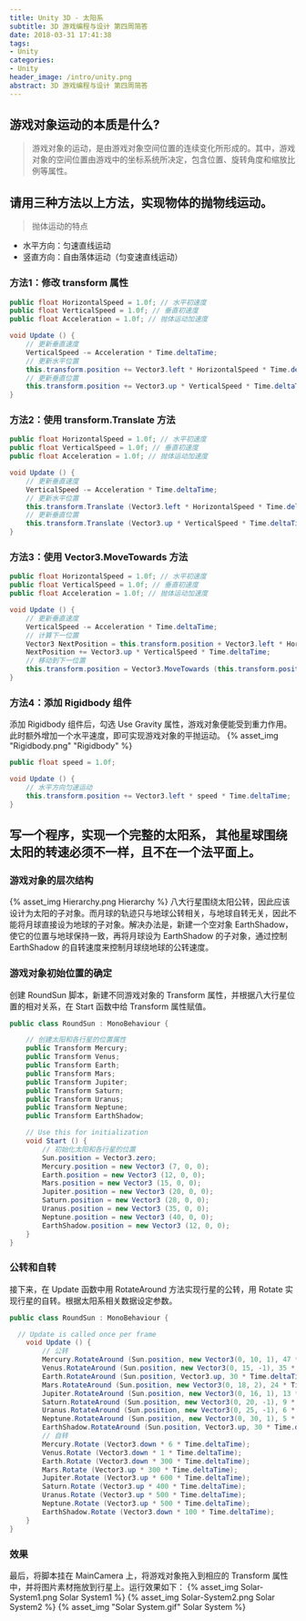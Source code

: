 ```yaml
---
title: Unity 3D - 太阳系
subtitle: 3D 游戏编程与设计 第四周简答
date: 2018-03-31 17:41:38
tags:
- Unity
categories:
- Unity
header_image: /intro/unity.png
abstract: 3D 游戏编程与设计 第四周简答
---
```


## 游戏对象运动的本质是什么?
> 游戏对象的运动，是由游戏对象空间位置的连续变化所形成的。其中，游戏对象的空间位置由游戏中的坐标系统所决定，包含位置、旋转角度和缩放比例等属性。

## 请用三种方法以上方法，实现物体的抛物线运动。
> 抛体运动的特点
  - 水平方向：匀速直线运动
  - 竖直方向：自由落体运动（匀变速直线运动）

### 方法1：修改 transform 属性
```csharp
public float HorizontalSpeed = 1.0f; // 水平初速度
public float VerticalSpeed = 1.0f; // 垂直初速度
public float Acceleration = 1.0f; // 抛体运动加速度

void Update () {
    // 更新垂直速度
    VerticalSpeed -= Acceleration * Time.deltaTime;
    // 更新水平位置
    this.transform.position += Vector3.left * HorizontalSpeed * Time.deltaTime;
    // 更新垂直位置
    this.transform.position += Vector3.up * VerticalSpeed * Time.deltaTime;
}
```

### 方法2：使用 transform.Translate 方法
```csharp
public float HorizontalSpeed = 1.0f; // 水平初速度
public float VerticalSpeed = 1.0f; // 垂直初速度
public float Acceleration = 1.0f; // 抛体运动加速度

void Update () {
    // 更新垂直速度
    VerticalSpeed -= Acceleration * Time.deltaTime;
    // 更新水平位置
    this.transform.Translate (Vector3.left * HorizontalSpeed * Time.deltaTime);
    // 更新垂直位置
    this.transform.Translate (Vector3.up * VerticalSpeed * Time.deltaTime);
}
```

### 方法3：使用 Vector3.MoveTowards 方法
```csharp
public float HorizontalSpeed = 1.0f; // 水平初速度
public float VerticalSpeed = 1.0f; // 垂直初速度
public float Acceleration = 1.0f; // 抛体运动加速度

void Update () {
    // 更新垂直速度
    VerticalSpeed -= Acceleration * Time.deltaTime;
    // 计算下一位置
    Vector3 NextPosition = this.transform.position + Vector3.left * HorizontalSpeed * Time.deltaTime;
    NextPosition += Vector3.up * VerticalSpeed * Time.deltaTime;
    // 移动到下一位置
    this.transform.position = Vector3.MoveTowards (this.transform.position, NextPosition, 100);
}
```

### 方法4：添加 Rigidbody 组件
添加 Rigidbody 组件后，勾选 Use Gravity 属性，游戏对象便能受到重力作用。此时额外增加一个水平速度，即可实现游戏对象的平抛运动。
{% asset_img "Rigidbody.png" "Rigidbody" %}
```csharp
public float speed = 1.0f;

void Update () {
    // 水平方向匀速运动
    this.transform.position += Vector3.left * speed * Time.deltaTime;
}
```
## 写一个程序，实现一个完整的太阳系， 其他星球围绕太阳的转速必须不一样，且不在一个法平面上。

### 游戏对象的层次结构
{% asset_img Hierarchy.png Hierarchy %}
八大行星围绕太阳公转，因此应该设计为太阳的子对象。而月球的轨迹只与地球公转相关，与地球自转无关，因此不能将月球直接设为地球的子对象。解决办法是，新建一个空对象 EarthShadow，使它的位置与地球保持一致，再将月球设为 EarthShadow 的子对象，通过控制 EarthShadow 的自转速度来控制月球绕地球的公转速度。

### 游戏对象初始位置的确定
创建 RoundSun 脚本，新建不同游戏对象的 Transform 属性，并根据八大行星位置的相对关系，在 Start 函数中给 Transform 属性赋值。
```csharp
public class RoundSun : MonoBehaviour {

    // 创建太阳和各行星的位置属性
    public Transform Mercury;
    public Transform Venus;
    public Transform Earth;
    public Transform Mars;
    public Transform Jupiter;
    public Transform Saturn;
    public Transform Uranus;
    public Transform Neptune;
    public Transform EarthShadow;

    // Use this for initialization
    void Start () {
        // 初始化太阳和各行星的位置
        Sun.position = Vector3.zero;
        Mercury.position = new Vector3 (7, 0, 0);
        Earth.position = new Vector3 (12, 0, 0);
        Mars.position = new Vector3 (15, 0, 0);
        Jupiter.position = new Vector3 (20, 0, 0);
        Saturn.position = new Vector3 (28, 0, 0);
        Uranus.position = new Vector3 (35, 0, 0);
        Neptune.position = new Vector3 (40, 0, 0);
        EarthShadow.position = new Vector3 (12, 0, 0);
    }
}
```
### 公转和自转
接下来，在 Update 函数中用 RotateAround 方法实现行星的公转，用 Rotate 实现行星的自转。根据太阳系相关数据设定参数。
```csharp
public class RoundSun : MonoBehaviour {

  // Update is called once per frame
    void Update () {
        // 公转
        Mercury.RotateAround (Sun.position, new Vector3(0, 10, 1), 47 * Time.deltaTime)；
        Venus.RotateAround (Sun.position, new Vector3(0, 15, -1), 35 * Time.deltaTime);
        Earth.RotateAround (Sun.position, Vector3.up, 30 * Time.deltaTime);
        Mars.RotateAround (Sun.position, new Vector3(0, 18, 2), 24 * Time.deltaTime);
        Jupiter.RotateAround (Sun.position, new Vector3(0, 16, 1), 13 * Time.deltaTime);
        Saturn.RotateAround (Sun.position, new Vector3(0, 20, -1), 9 * Time.deltaTime);
        Uranus.RotateAround (Sun.position, new Vector3(0, 25, -1), 6 * Time.deltaTime);
        Neptune.RotateAround (Sun.position, new Vector3(0, 30, 1), 5 * Time.deltaTime);
        EarthShadow.RotateAround (Sun.position, Vector3.up, 30 * Time.deltaTime);
        // 自转
        Mercury.Rotate (Vector3.down * 6 * Time.deltaTime);
        Venus.Rotate (Vector3.down * 1 * Time.deltaTime);
        Earth.Rotate (Vector3.down * 300 * Time.deltaTime);
        Mars.Rotate (Vector3.up * 300 * Time.deltaTime);
        Jupiter.Rotate (Vector3.up * 600 * Time.deltaTime);
        Saturn.Rotate (Vector3.up * 400 * Time.deltaTime);
        Uranus.Rotate (Vector3.up * 500 * Time.deltaTime);
        Neptune.Rotate (Vector3.up * 500 * Time.deltaTime);
        EarthShadow.Rotate (Vector3.down * 100 * Time.deltaTime);
    }
}
```
### 效果
最后，将脚本挂在 MainCamera 上，将游戏对象拖入到相应的 Transform 属性中，并将图片素材拖放到行星上。运行效果如下：
{% asset_img Solar-System1.png Solar System1 %}
{% asset_img Solar-System2.png Solar System2 %}
{% asset_img "Solar System.gif" Solar System %}
